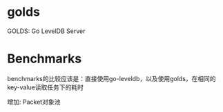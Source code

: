 # golds
GOLDS: Go LevelDB Server



# Benchmarks

benchmarks的比较应该是：直接使用go-leveldb，以及使用golds，在相同的key-value读取任务下的耗时

增加: Packet对象池